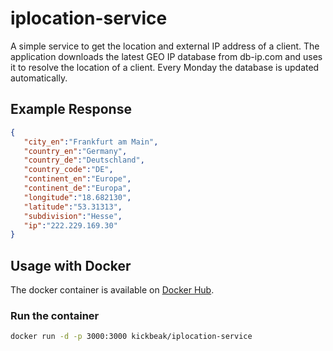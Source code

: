 # iplocation-service
A simple service to get the location and external IP address of a client. The application downloads the latest GEO IP database from 
db-ip.com and uses it to resolve the location of a client. Every Monday the database is updated automatically.
## Example Response
```json
{
   "city_en":"Frankfurt am Main",
   "country_en":"Germany",
   "country_de":"Deutschland",
   "country_code":"DE",
   "continent_en":"Europe",
   "continent_de":"Europa",
   "longitude":"18.682130",
   "latitude":"53.31313",
   "subdivision":"Hesse",
   "ip":"222.229.169.30"
}
```

## Usage with Docker
The docker container is available on [Docker Hub](https://hub.docker.com/r/kickbeak/iplocation-service/).

### Run the container
```bash
docker run -d -p 3000:3000 kickbeak/iplocation-service
```